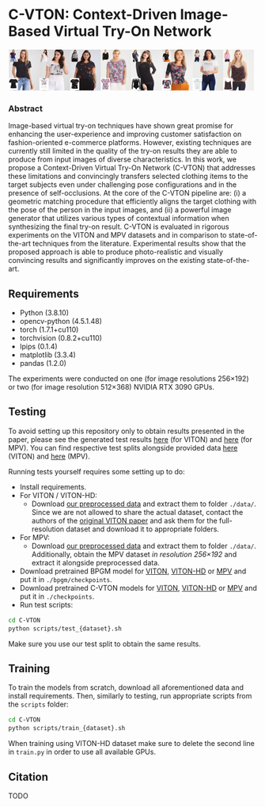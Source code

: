 # C-VTON: Context-Driven Image-Based Virtual Try-On Network

![banner](img/banner.png)

### Abstract

Image-based virtual try-on techniques have shown great promise for enhancing the user-experience and improving customer satisfaction on fashion-oriented e-commerce platforms. However, existing techniques are currently still limited in the quality of the try-on results they are able to produce from input images of diverse characteristics. In this work, we propose a Context-Driven Virtual Try-On Network (C-VTON) that addresses these limitations and convincingly transfers selected clothing items to the target subjects even under challenging pose configurations and in the presence
of self-occlusions. At the core of the C-VTON pipeline are: (i) a geometric matching procedure that efficiently aligns the target clothing with the pose of the person in the input images, and (ii) a powerful image generator that utilizes various types of contextual information when synthesizing
the final try-on result. C-VTON is evaluated in rigorous experiments on the VITON and MPV datasets and in comparison to state-of-the-art techniques from the literature. Experimental results show that the proposed approach is able to produce photo-realistic and visually convincing results and
significantly improves on the existing state-of-the-art.

## Requirements

- Python (3.8.10)
- opencv-python (4.5.1.48)
- torch (1.7.1+cu110)
- torchvision (0.8.2+cu110)
- lpips (0.1.4)
- matplotlib (3.3.4)
- pandas (1.2.0)

The experiments were conducted on one (for image resolutions 256×192) or two (for image resolution 512×368) NVIDIA RTX 3090 GPUs.

## Testing

To avoid setting up this repository only to obtain results presented in the paper, please see the generated test results [here]() (for VITON) and [here]() (for MPV). You can find respective test splits alongside provided data [here]() (VITON) and [here]() (MPV).

Running tests yourself requires some setting up to do:
* Install requirements.
* For VITON / VITON-HD: 
    * Download [our preprocessed data]() and extract them to folder `./data/`. Since we are not allowed to share the actual dataset, contact the authors of the [original VITON paper]() and ask them for the full-resolution dataset and download it to appropriate folders.
* For MPV:
    * Download [our preprocessed data]() and extract them to folder `./data/`. Additionally, obtain the MPV dataset *in resolution 256×192* and extract it alongside preprocessed data.
* Download pretrained BPGM model for [VITON](), [VITON-HD]() or [MPV]() and put it in `./bpgm/checkpoints`.
* Download pretrained C-VTON models for [VITON](), [VITON-HD]() or [MPV]() and put it in `./checkpoints`.
* Run test scripts:
```bash
cd C-VTON
python scripts/test_{dataset}.sh
```

Make sure you use our test split to obtain the same results.

## Training

To train the models from scratch, download all aforementioned data and install requirements. Then, similarly to testing, run appropriate scripts from the `scripts` folder:
```bash
cd C-VTON
python scripts/train_{dataset}.sh
```

When training using VITON-HD dataset make sure to delete the second line in `train.py` in order to use all available GPUs.

## Citation

TODO